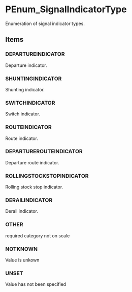 # PEnum_SignalIndicatorType

Enumeration of signal indicator types.<!-- end of definition -->

## Items

### DEPARTUREINDICATOR
Departure indicator.

### SHUNTINGINDICATOR
Shunting indicator.

### SWITCHINDICATOR
Switch indicator.

### ROUTEINDICATOR
Route indicator.

### DEPARTUREROUTEINDICATOR
Departure route indicator.

### ROLLINGSTOCKSTOPINDICATOR
Rolling stock stop indicator.

### DERAILINDICATOR
Derail indicator.

### OTHER
required category not on scale

### NOTKNOWN
Value is unkown

### UNSET
Value has not been specified
